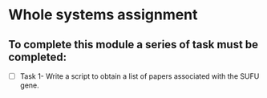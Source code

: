 <h1> Whole systems assignment </h1>

<h2> To complete this module a series of task must be completed: </h2>

- [ ] Task 1- Write a script to obtain a list of papers associated with the SUFU gene.